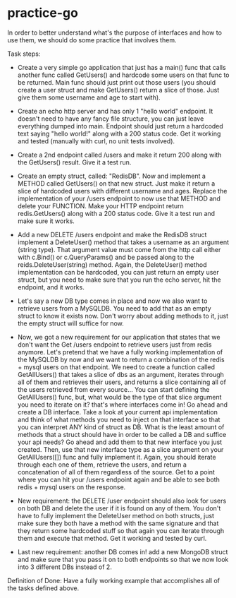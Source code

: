 # practice-go

In order to better understand what's the purpose of interfaces and how to use them, we should do some practice that involves them.

Task steps:
- Create a very simple go application that just has a main() func that calls another func called GetUsers() and hardcode some users on that func to be returned. Main func should just print out those users (you should create a user struct and make GetUsers() return a slice of those. Just give them some username and age to start with).

- Create an echo http server and has only 1  "hello world" endpoint. It doesn't need to have any fancy file structure, you can just leave everything dumped into main. Endpoint should just return a hardcoded text saying "hello world!" along with a 200 status code. Get it working and tested (manually with curl, no unit tests involved).

- Create a 2nd endpoint called /users and make it return 200 along with the GetUsers() result. Give it a test run.

- Create an empty struct, called: "RedisDB". Now and implement a METHOD called GetUsers() on that new struct. Just make it return a slice of hardcoded users with different username and ages. Replace the implementation of your /users endpoint to now use that METHOD and delete your FUNCTION. Make your HTTP endpoint return redis.GetUsers() along with a 200 status code. Give it a test run and make sure it works.

- Add a new DELETE /users endpoint and make the RedisDB struct implement a DeleteUser() method that takes a username as an argument (string type). That argument value must come from the http call either with c.Bind() or c.QueryParams() and be passed along to the reids.DeleteUser(string) method. Again, the DeleteUser() method implementation can be hardcoded, you can just return an empty user struct, but you need to make sure that you run the echo server, hit the endpoint, and it works.

- Let's say a new DB type comes in place and now we also want to retrieve users from a MySQLDB. You need to add that as an empty struct to know it exists now. Don't worry about adding methods to it, just the empty struct will suffice for now.

- Now, we got a new requirement for our application that states that we don't want the Get /users endpoint to retrieve users just from redis anymore. Let's pretend that we have a fully working implementation of the MySQLDB by now and we want to return a combination of the redis + mysql users on that endpoint. We need to create a function called GetAllUsers() that takes a slice of dbs as an argument, iterates through all of them and retrieves their users, and returns a slice containing all of the users retrieved from every source… You can start defining the GetAllUsers() func, but, what would be the type of that slice argument you need to iterate on it? that's where interfaces come in! Go ahead and create a DB interface. Take a look at your current api implementation and think of what methods you need to inject on that interface so that you can interpret ANY kind of struct as DB. What is the least amount of methods that a struct should have in order to be called a DB and suffice your api needs? Go ahead and add them to that new interface you just created. Then, use that new interface type as a slice argument on your GetAllUsers([]<interfaceName>) func and fully implement it. Again, you should iterate through each one of them, retrieve the users, and return a concatenation of all of them regardless of the source. Get to a point where you can hit your /users endpoint again and be able to see both redis + mysql users on the response.

- New requirement: the DELETE /user endpoint should also look for users on both DB and delete the user if it is found on any of them. You don't have to fully implement the DeleteUser method on both structs, just make sure they both have a method with the same signature and that they return some hardcoded stuff so that again you can iterate through them and execute that method. Get it working and tested by curl.

- Last new requirement: another DB comes in! add a new MongoDB struct and make sure that you pass it on to both endpoints so that we now look into 3 different DBs instead of 2.


Definition of Done:
Have a fully working example that accomplishes all of the tasks defined above.